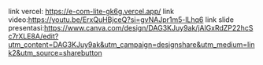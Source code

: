 link vercel: https://e-com-lite-gk6g.vercel.app/
link video:https://youtu.be/ErxQuHBjceQ?si=gvNAJpr1m5-lLhq6
link slide presentasi:https://www.canva.com/design/DAG3KJuy9ak/jAlGxRdZP22hcSc7rXLE8A/edit?utm_content=DAG3KJuy9ak&utm_campaign=designshare&utm_medium=link2&utm_source=sharebutton

